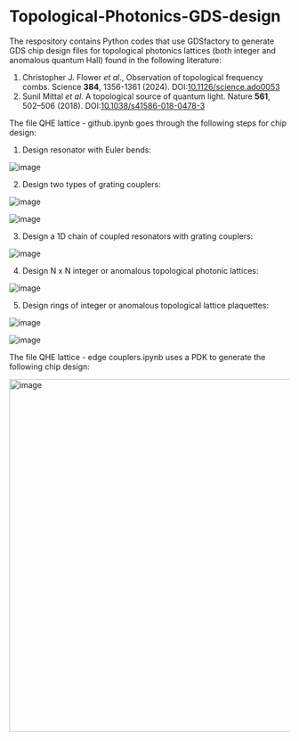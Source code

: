 # Topological-Photonics-GDS-design

The respository contains Python codes that use GDSfactory to generate GDS chip design files for topological photonics lattices (both integer and anomalous quantum Hall) found in the following literature:

1. Christopher J. Flower _et al_., Observation of topological frequency combs. Science **384**, 1356-1361 (2024). DOI:[10.1126/science.ado0053](https://www.science.org/doi/full/10.1126/science.ado0053)
2. Sunil Mittal _et al_. A topological source of quantum light. Nature **561**, 502–506 (2018). DOI:[10.1038/s41586-018-0478-3](https://www.nature.com/articles/s41586-018-0478-3)

The file QHE lattice - github.ipynb goes through the following steps for chip design:

1. Design resonator with Euler bends:

![image](https://github.com/user-attachments/assets/b0abc980-f6e7-4836-9c79-846706faf9bf)

2. Design two types of grating couplers:

![image](https://github.com/user-attachments/assets/6d8e19f1-8968-4c07-b145-927b4a03fd5c)

![image](https://github.com/user-attachments/assets/79cc575f-dfd3-4318-992a-3a822322c8a3)

3. Design a 1D chain of coupled resonators with grating couplers:

![image](https://github.com/user-attachments/assets/a70557ca-2e89-431d-a023-694bbcf300d6)

4. Design N x N integer or anomalous topological photonic lattices:

![image](https://github.com/user-attachments/assets/cbb889f4-5bc9-42b8-a31a-742b1a9d3589)

5. Design rings of integer or anomalous topological lattice plaquettes:

![image](https://github.com/user-attachments/assets/09f13f7d-b8c4-4ac3-9424-46564085252e)

![image](https://github.com/user-attachments/assets/2d6403e5-7379-4cd0-b506-fec19f2e5846)

The file QHE lattice - edge couplers.ipynb uses a PDK to generate the following chip design:

<img width="1354" height="633" alt="image" src="https://github.com/user-attachments/assets/39cfe376-3823-4883-92e8-dfc4861c0518" />
